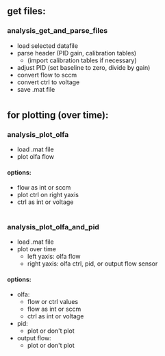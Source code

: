 
## get files:
### analysis_get_and_parse_files

- load selected datafile
- parse header (PID gain, calibration tables)
	- (import calibration tables if necessary)
- adjust PID (set baseline to zero, divide by gain)
- convert flow to sccm
- convert ctrl to voltage
- save .mat file




#

## for plotting (over time):

### analysis_plot_olfa

- load .mat file
- plot olfa flow

#### options:
- flow as int or sccm
- plot ctrl on right yaxis
- ctrl as int or voltage



#
### analysis_plot_olfa_and_pid

- load .mat file
- plot over time
	- left yaxis: olfa flow
	- right yaxis: olfa ctrl, pid, or output flow sensor


#### options:
- olfa:
	- flow or ctrl values
	- flow as int or sccm
	- ctrl as int or voltage
- pid:
	- plot or don't plot
- output flow:
	- plot or don't plot